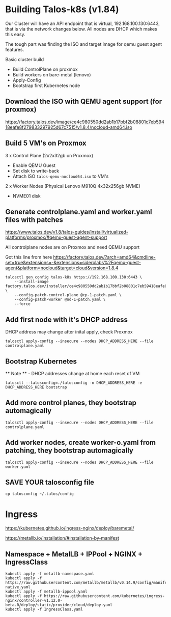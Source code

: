 # Building Talos-k8s (v1.84)

Our Cluster will have an API endpoint that is virtual, 192.168.100.130:6443, that is via the network changes below.  All nodes are DHCP which makes this easy.

The tough part was finding the ISO and target image for qemu guest agent features.

Basic cluster build
- Build ControlPlane on proxmox
- Build workers on bare-metal (lenovo)
- Apply-Config
- Bootstrap first Kubernetes node

## Download the ISO with QEMU agent support (for proxmox)
https://factory.talos.dev/image/ce4c980550dd2ab1b17bbf2b08801c7eb59418eafe8f279833297925d67c7515/v1.8.4/nocloud-amd64.iso

## Build 5 VM's on Proxmox
3 x Control Plane  (2x2x32gb on Proxmox)  
- Enable QEMU Guest
- Set disk to write-back
- Attach ISO ```talos-qemu-nocloud64.iso``` to VM's

2 x Worker Nodes   (Physical Lenovo M910Q 4x32x256gb NVME)
- NVME01 disk


## Generate controlplane.yaml and worker.yaml files with patches
https://www.talos.dev/v1.8/talos-guides/install/virtualized-platforms/proxmox/#qemu-guest-agent-support

All controlplane nodes are on Proxmox and need QEMU support

Got this line from here https://factory.talos.dev/?arch=amd64&cmdline-set=true&extensions=-&extensions=siderolabs%2Fqemu-guest-agent&platform=nocloud&target=cloud&version=1.8.4

```
talosctl gen config talos-k8s https://192.168.100.130:6443 \
    --install-image factory.talos.dev/installer/ce4c980550dd2ab1b17bbf2b08801c7eb59418eafe8f279833297925d67c7515:v1.8.4 \
    --config-patch-control-plane @cp-1-patch.yaml \
    --config-patch-worker @nd-1-patch.yaml \
    --force
```

## Add first node with it's DHCP address
DHCP address may change after inital apply, check Proxmox
```
talosctl apply-config --insecure --nodes DHCP_ADDRESS_HERE --file controlplane.yaml
```

## Bootstrap Kubernetes
** Note ** - DHCP addresses change at home each reset of VM
```
talosctl --talosconfig=./talosconfig -n DHCP_ADDRESS_HERE -e DHCP_ADDRESS_HERE bootstrap
```

## Add more control planes, they bootstrap automagically
```
talosctl apply-config --insecure --nodes DHCP_ADDRESS_HERE --file controlplane.yaml
```

## Add worker nodes, create worker-o.yaml from patching, they bootstrap automagically
```
talosctl apply-config --insecure --nodes DHCP_ADDRESS_HERE --file worker.yaml
```

## SAVE YOUR talosconfig file
```
cp talosconfig ~/.talos/config
```

# Ingress
https://kubernetes.github.io/ingress-nginx/deploy/baremetal/

https://metallb.io/installation/#installation-by-manifest


## Namespace + MetalLB + IPPool + NGINX + IngressClass  
```
kubectl apply -f metallb-namespace.yaml
kubectl apply -f https://raw.githubusercontent.com/metallb/metallb/v0.14.9/config/manifests/metallb-native.yaml
kubectl apply -f metallb-ippool.yaml
kubectl apply -f https://raw.githubusercontent.com/kubernetes/ingress-nginx/controller-v1.12.0-beta.0/deploy/static/provider/cloud/deploy.yaml
kubectl apply -f IngressClass.yaml
```
